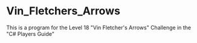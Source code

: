 # Vin_Fletchers_Arrows
This is a program for the Level 18 "Vin Fletcher's Arrows" Challenge in the "C# Players Guide"
